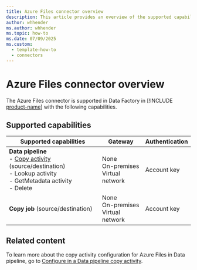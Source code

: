 ```yaml
---
title: Azure Files connector overview
description: This article provides an overview of the supported capabilities of the Azure Files connector.
author: whhender
ms.author: whhender
ms.topic: how-to
ms.date: 07/09/2025
ms.custom:
  - template-how-to
  - connectors
---
```


# Azure Files connector overview

The Azure Files connector is supported in Data Factory in [!INCLUDE [product-name](../includes/product-name.md)] with the following capabilities.

## Supported capabilities

| Supported capabilities                                                                 | Gateway                        | Authentication   |
|----------------------------------------------------------------------------------------|--------------------------------|------------------|
| **Data pipeline** <br>- [Copy activity](connector-azure-files-copy-activity.md) (source/destination)<br>- Lookup activity<br>- GetMetadata activity<br>- Delete | None<br> On-premises<br> Virtual network | Account key     |
| **Copy job** (source/destination)                                                     | None<br> On-premises<br> Virtual network | Account key     |

## Related content

To learn more about the copy activity configuration for Azure Files in Data pipeline, go to [Configure in a Data pipeline copy activity](connector-azure-files-copy-activity.md).
